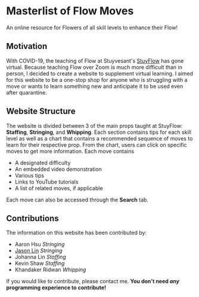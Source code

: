# Masterlist of Flow Moves
An online resource for Flowers of all skill levels to enhance their Flow!

## Motivation
With COVID-19, the teaching of Flow at Stuyvesant's [StuyFlow](https://www.facebook.com/StuyFl0w/) has gone virtual. Because teaching Flow over Zoom is much more difficult than in person, I decided to create a website to supplement virtual learning. I aimed for this website to be a one-stop shop for anyone who is struggling with a move or wants to learn something new and anticipate it to be used even after quarantine.

## Website Structure
The website is divided between 3 of the main props taught at StuyFlow: **Staffing**, **Stringing**, and **Whipping**. Each section contains tips for each skill level as well as a chart that contains a recommended sequence of moves to learn for their respective prop. From the chart, users can click on specific moves to get more information.
Each move contains
* A designated difficulty
* An embedded video demonstration
* Various tips
* Links to YouTube tutorials
* A list of related moves, if applicable

Each move can also be accessed through the **Search** tab.

## Contributions
The information on this website has been contributed by:
* Aaron Hsu _Stringing_
* [Jason Lin](https://github.com/JasonLin43212) _Stringing_
* Johanna Lin _Staffing_
* Kevin Shaw _Staffing_
* Khandaker Ridwan _Whipping_

If you would like to contribute, please contact me. **You don't need _any_ programming experience to contribute!**